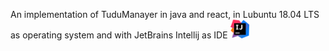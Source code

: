 An implementation of TuduManayer in java and react, in Lubuntu 18.04 LTS as operating system and with JetBrains Intellij as IDE  <img src="jetbrains.intellij.logo.svg" width="30px" height="30px">
